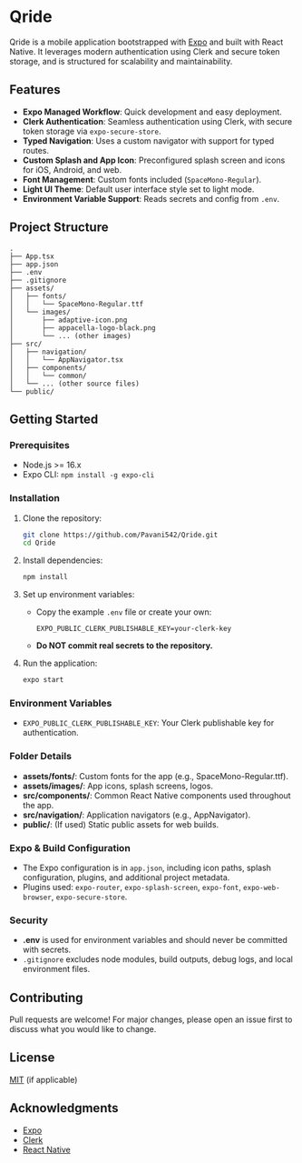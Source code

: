# Qride

Qride is a mobile application bootstrapped with [Expo](https://expo.dev/) and built with React Native. It leverages modern authentication using Clerk and secure token storage, and is structured for scalability and maintainability. 

## Features

- **Expo Managed Workflow**: Quick development and easy deployment.
- **Clerk Authentication**: Seamless authentication using Clerk, with secure token storage via `expo-secure-store`.
- **Typed Navigation**: Uses a custom navigator with support for typed routes.
- **Custom Splash and App Icon**: Preconfigured splash screen and icons for iOS, Android, and web.
- **Font Management**: Custom fonts included (`SpaceMono-Regular`).
- **Light UI Theme**: Default user interface style set to light mode.
- **Environment Variable Support**: Reads secrets and config from `.env`.

## Project Structure

```
.
├── App.tsx
├── app.json
├── .env
├── .gitignore
├── assets/
│   ├── fonts/
│   │   └── SpaceMono-Regular.ttf
│   └── images/
│       ├── adaptive-icon.png
│       ├── appacella-logo-black.png
│       └── ... (other images)
├── src/
│   ├── navigation/
│   │   └── AppNavigator.tsx
│   ├── components/
│   │   └── common/
│   └── ... (other source files)
└── public/
```

## Getting Started

### Prerequisites

- Node.js >= 16.x
- Expo CLI: `npm install -g expo-cli`

### Installation

1. Clone the repository:
   ```sh
   git clone https://github.com/Pavani542/Qride.git
   cd Qride
   ```

2. Install dependencies:
   ```sh
   npm install
   ```

3. Set up environment variables:
   - Copy the example `.env` file or create your own:
     ```
     EXPO_PUBLIC_CLERK_PUBLISHABLE_KEY=your-clerk-key
     ```
   - **Do NOT commit real secrets to the repository.**

4. Run the application:
   ```sh
   expo start
   ```

### Environment Variables

- `EXPO_PUBLIC_CLERK_PUBLISHABLE_KEY`: Your Clerk publishable key for authentication.

### Folder Details

- **assets/fonts/**: Custom fonts for the app (e.g., SpaceMono-Regular.ttf).
- **assets/images/**: App icons, splash screens, logos.
- **src/components/**: Common React Native components used throughout the app.
- **src/navigation/**: Application navigators (e.g., AppNavigator).
- **public/**: (If used) Static public assets for web builds.

### Expo & Build Configuration

- The Expo configuration is in `app.json`, including icon paths, splash configuration, plugins, and additional project metadata.
- Plugins used: `expo-router`, `expo-splash-screen`, `expo-font`, `expo-web-browser`, `expo-secure-store`.

### Security

- **.env** is used for environment variables and should never be committed with secrets.
- `.gitignore` excludes node modules, build outputs, debug logs, and local environment files.

## Contributing

Pull requests are welcome! For major changes, please open an issue first to discuss what you would like to change.

## License

[MIT](LICENSE) (if applicable)

## Acknowledgments

- [Expo](https://expo.dev/)
- [Clerk](https://clerk.com/)
- [React Native](https://reactnative.dev/)
